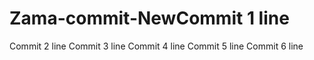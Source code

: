 # Zama-commit-NewCommit 1 line
Commit 2 line
Commit 3 line
Commit 4 line
Commit 5 line
Commit 6 line
